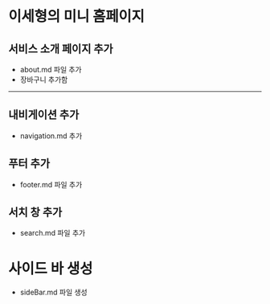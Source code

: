 # 이세형의 미니 홈페이지

## 서비스 소개 페이지 추가
- about.md 파일 추가
- 장바구니 추가함
---

## 내비게이션 추가
- navigation.md 추가

## 푸터 추가
- footer.md 파일 추가

## 서치 창 추가
- search.md 파일 추가

# 사이드 바 생성
- sideBar.md 파일 생성
